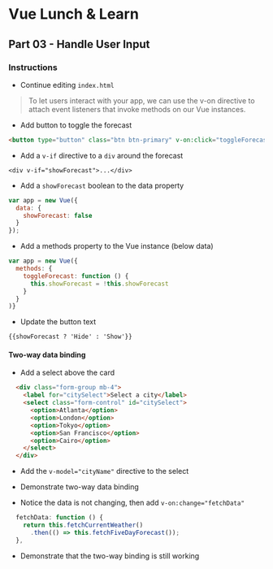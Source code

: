 # Vue Lunch & Learn

## Part 03 - Handle User Input

### Instructions

* Continue editing `index.html`

> To let users interact with your app, we can use the v-on directive to attach event listeners that invoke methods on our Vue instances.

* Add button to toggle the forecast

```html
<button type="button" class="btn btn-primary" v-on:click="toggleForecast">Show Forecast</button>
```

* Add a `v-if` directive to a `div` around the forecast

`<div v-if="showForecast">...</div>`

* Add a `showForecast` boolean to the data property

```js
var app = new Vue({
  data: {
    showForecast: false
  }
});
```

* Add a methods property to the Vue instance (below data)

```js
var app = new Vue({
  methods: {
    toggleForecast: function () {
      this.showForecast = !this.showForecast
    }
  }
)}
```

* Update the button text

`{{showForecast ? 'Hide' : 'Show'}}`

#### Two-way data binding

* Add a select above the card

```html
  <div class="form-group mb-4">
    <label for="citySelect">Select a city</label>
    <select class="form-control" id="citySelect">
      <option>Atlanta</option>
      <option>London</option>
      <option>Tokyo</option>
      <option>San Francisco</option>
      <option>Cairo</option>
    </select>
  </div>
```

* Add the `v-model="cityName"` directive to the select
* Demonstrate two-way data binding

* Notice the data is not changing, then add `v-on:change="fetchData"`

```js
  fetchData: function () {
    return this.fetchCurrentWeather()
      .then(() => this.fetchFiveDayForecast());
  },
```

* Demonstrate that the two-way binding is still working
